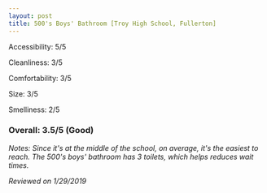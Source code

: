```yaml
---
layout: post
title: 500's Boys' Bathroom [Troy High School, Fullerton]
---
```


Accessibility: 5/5

Cleanliness: 3/5

Comfortability: 3/5

Size: 3/5

Smelliness: 2/5 

### Overall: 3.5/5 (Good)

*Notes: Since it's at the middle of the school, on average, it's the easiest to reach. The 500's boys' bathroom has 3 toilets, which helps reduces wait times.*

*Reviewed on 1/29/2019*

